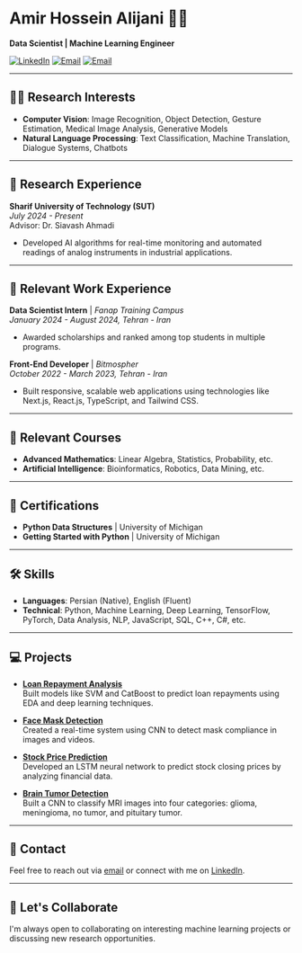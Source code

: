 # Amir Hossein Alijani 👨‍💻

**Data Scientist | Machine Learning Engineer**

[![LinkedIn](https://img.shields.io/badge/LinkedIn-Amir--Alijani-blue)](https://www.linkedin.com/in/amir-alijani/) 
[![Email](https://img.shields.io/badge/Email-ah.alijanii@gmail.com-red)](mailto:ah.alijanii@gmail.com)
[![Email](https://img.shields.io/badge/Email-amiralijaniiwork@gmail.com-red)](mailto:amiralijaniiwork@gmail.com)

---

## 🧑‍🔬 Research Interests
- **Computer Vision**: Image Recognition, Object Detection, Gesture Estimation, Medical Image Analysis, Generative Models  
- **Natural Language Processing**: Text Classification, Machine Translation, Dialogue Systems, Chatbots  

---

## 🧠 Research Experience
**Sharif University of Technology (SUT)**  
*July 2024 - Present*  
Advisor: Dr. Siavash Ahmadi  
- Developed AI algorithms for real-time monitoring and automated readings of analog instruments in industrial applications.

---

## 💼 Relevant Work Experience
**Data Scientist Intern** | *Fanap Training Campus*  
*January 2024 - August 2024, Tehran - Iran*  
- Awarded scholarships and ranked among top students in multiple programs.

**Front-End Developer** | *Bitmospher*  
*October 2022 - March 2023, Tehran - Iran*  
- Built responsive, scalable web applications using technologies like Next.js, React.js, TypeScript, and Tailwind CSS.

---

## 📜 Relevant Courses
- **Advanced Mathematics**: Linear Algebra, Statistics, Probability, etc.
- **Artificial Intelligence**: Bioinformatics, Robotics, Data Mining, etc.

---

## 🏅 Certifications
- **Python Data Structures** | University of Michigan  
- **Getting Started with Python** | University of Michigan  

---

## 🛠️ Skills
- **Languages**: Persian (Native), English (Fluent)  
- **Technical**: Python, Machine Learning, Deep Learning, TensorFlow, PyTorch, Data Analysis, NLP, JavaScript, SQL, C++, C#, etc.

---

## 💻 Projects
- **[Loan Repayment Analysis](https://github.com/amirhalijani/Loan-Payment-Analysis/tree/main/Loan%20Payment%20Analysis)**  
  Built models like SVM and CatBoost to predict loan repayments using EDA and deep learning techniques.

- **[Face Mask Detection](https://github.com/amirhalijani/FaceMaskDetection)**  
  Created a real-time system using CNN to detect mask compliance in images and videos.

- **[Stock Price Prediction](https://github.com/amirhalijani/Stock-Price-Prediction-Using-LSTM-Neural-Networks)**  
  Developed an LSTM neural network to predict stock closing prices by analyzing financial data.

- **[Brain Tumor Detection](https://github.com/amirhalijani/BrainTumorDetection)**  
  Built a CNN to classify MRI images into four categories: glioma, meningioma, no tumor, and pituitary tumor.

---

## 📧 Contact
Feel free to reach out via [email](mailto:ah.alijanii@gmail.com) or connect with me on [LinkedIn](https://www.linkedin.com/in/amir-alijani/).

---

## 🌱 Let's Collaborate
I'm always open to collaborating on interesting machine learning projects or discussing new research opportunities.
